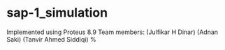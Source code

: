 # sap-1_simulation
Implemented using Proteus 8.9
Team members:
(Julfikar H Dinar)
(Adnan Saki)
(Tanvir Ahmed Siddiqi)
%
